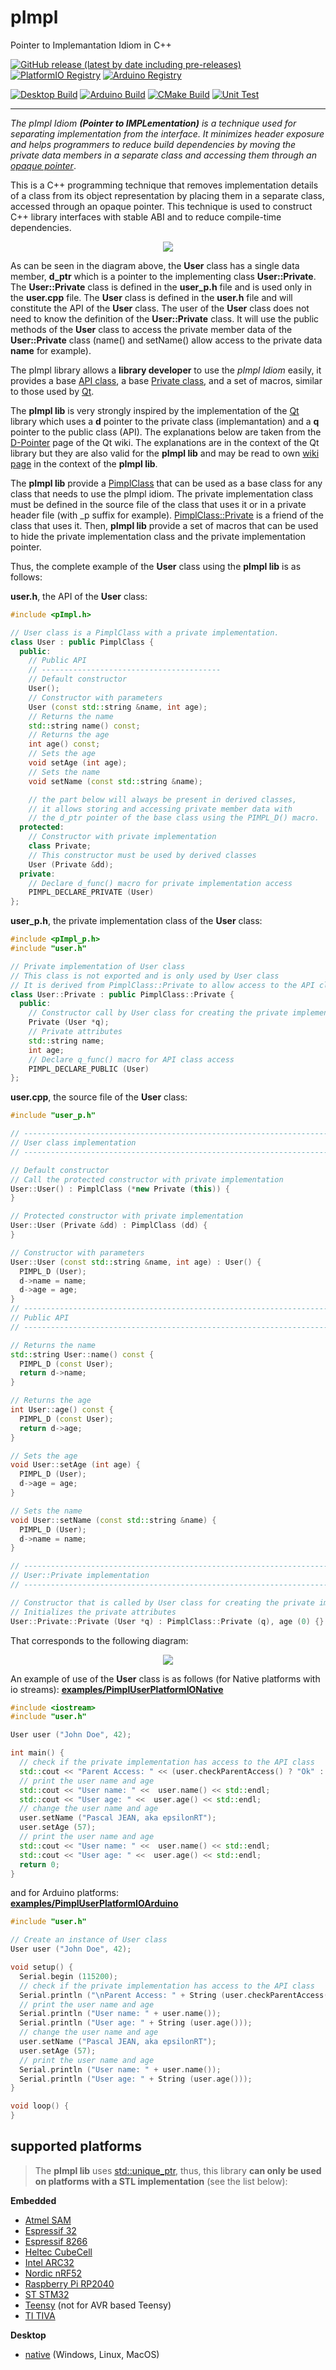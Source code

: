 # pImpl
Pointer to Implemantation Idiom in C++

[![GitHub release (latest by date including pre-releases)](https://img.shields.io/github/v/release/epsilonrt/pImpl?include_prereleases)](https://github.com/epsilonrt/pImpl/releases) 
[![PlatformIO Registry](https://badges.registry.platformio.org/packages/epsilonrt/library/pImpl.svg)](https://registry.platformio.org/libraries/epsilonrt/pImpl) 
[![Arduino Registry](https://www.ardu-badge.com/badge/pImpl.svg)](https://www.arduinolibraries.info/libraries/p-impl) 

[![Desktop Build](https://github.com/epsilonrt/pImpl/actions/workflows/build_desktop.yml/badge.svg)](https://github.com/epsilonrt/pImpl/actions/workflows/build_desktop.yml)
[![Arduino Build](https://github.com/epsilonrt/pImpl/actions/workflows/build_arduino.yml/badge.svg)](https://github.com/epsilonrt/pImpl/actions/workflows/build_arduino.yml)
[![CMake Build](https://github.com/epsilonrt/pImpl/actions/workflows/build_cmake.yml/badge.svg)](https://github.com/epsilonrt/pImpl/actions/workflows/build_cmake.yml)
[![Unit Test](https://github.com/epsilonrt/pImpl/actions/workflows/unit_test.yml/badge.svg)](https://github.com/epsilonrt/pImpl/actions/workflows/unit_test.yml)


---

_The pImpl Idiom **(Pointer to IMPLementation)** is a technique used for separating implementation from the interface. It minimizes header exposure and helps programmers to reduce build dependencies by moving the private data members in a separate class and accessing them through an [opaque pointer](https://www.geeksforgeeks.org/opaque-pointer/)_.

This is a C++ programming technique that removes implementation details of a class from its object representation by    placing them in a separate class, accessed through an opaque pointer. This technique is used to construct C++ library interfaces with stable ABI and to reduce compile-time dependencies.

<p align="center">
  <img src="https://raw.githubusercontent.com/epsilonrt/pImpl/main/extras/images/pImpl.svg" />
</p>

As can be seen in the diagram above, the **User** class has a single data member, **d_ptr** which is a pointer to the implementing class **User::Private**. The **User::Private** class is defined in the **user_p.h** file and is used only in the **user.cpp** file. The **User** class is defined in the **user.h** file and will constitute the API of the **User** class. The user of the **User** class does not need to know the definition of the **User::Private** class. It will use the public methods of the **User** class to access the private member data of the **User::Private** class (name() and setName() allow access to the private data **name** for example).

The pImpl library allows a **library developer** to use the _pImpl Idiom_ easily, it provides a base [API class](https://epsilonrt.github.io/pImpl/class_pImpl_class.html), a base [Private class](https://epsilonrt.github.io/pImpl/struct_pImpl_class_1_1_private.html), and a set of macros, similar to those used by [Qt](https://wiki.qt.io/D-Pointer).

The **pImpl lib** is very strongly inspired by the implementation of the [Qt](https://www.qt.io/) library which uses a **d** pointer to the private class (implemantation) and a **q** pointer to the public class (API). The explanations below are taken from the [D-Pointer](https://wiki.qt.io/D-Pointer) page of the Qt wiki. The explanations are in the context of the Qt library but they are also valid for the **pImpl lib** and may be read to own [wiki page](https://github.com/epsilonrt/pImpl/wiki/The-d%E2%80%90pointer) in the context of the **pImpl lib**.

The **pImpl lib** provide a [PimplClass](https://epsilonrt.github.io/pImpl/class_pImpl_class.html) that can be used as a base class for any class that needs to use the pImpl idiom. The private implementation class must be defined in the source file of the class that uses it or in a private header file (with _p suffix for example). [PimplClass::Private](https://epsilonrt.github.io/pImpl/struct_pImpl_class_1_1_private.html) is a friend of the class that uses it. Then, **pImpl lib** provide a set of macros that can be used to hide the private implementation class and the private implementation pointer.

Thus, the complete example of the **User** class using the **pImpl lib** is as follows:

**user.h**, the API of the **User** class:
```cpp
#include <pImpl.h>

// User class is a PimplClass with a private implementation.
class User : public PimplClass {
  public:
    // Public API
    // ----------------------------------------
    // Default constructor
    User();
    // Constructor with parameters
    User (const std::string &name, int age);
    // Returns the name
    std::string name() const;
    // Returns the age
    int age() const;
    // Sets the age
    void setAge (int age);
    // Sets the name
    void setName (const std::string &name);

    // the part below will always be present in derived classes, 
    // it allows storing and accessing private member data with 
    // the d_ptr pointer of the base class using the PIMPL_D() macro.
  protected:
    // Constructor with private implementation
    class Private;
    // This constructor must be used by derived classes
    User (Private &dd);
  private:
    // Declare d_func() macro for private implementation access
    PIMPL_DECLARE_PRIVATE (User)
};
```

**user_p.h**, the private implementation class of the **User** class:
```cpp
#include <pImpl_p.h>
#include "user.h"

// Private implementation of User class
// This class is not exported and is only used by User class
// It is derived from PimplClass::Private to allow access to the API class with PIMPL_Q() macro
class User::Private : public PimplClass::Private {
  public:
    // Constructor call by User class for creating the private implementation
    Private (User *q);
    // Private attributes
    std::string name;
    int age;
    // Declare q_func() macro for API class access
    PIMPL_DECLARE_PUBLIC (User)
};
```

**user.cpp**, the source file of the **User** class:
```cpp
#include "user_p.h"

// ----------------------------------------------------------------------------
// User class implementation
// ----------------------------------------------------------------------------

// Default constructor
// Call the protected constructor with private implementation
User::User() : PimplClass (*new Private (this)) {
}

// Protected constructor with private implementation
User::User (Private &dd) : PimplClass (dd) {
}

// Constructor with parameters
User::User (const std::string &name, int age) : User() {
  PIMPL_D (User);
  d->name = name;
  d->age = age;
}
// ----------------------------------------------------------------------------
// Public API
// ----------------------------------------------------------------------------

// Returns the name
std::string User::name() const {
  PIMPL_D (const User);
  return d->name;
}

// Returns the age
int User::age() const {
  PIMPL_D (const User);
  return d->age;
}

// Sets the age
void User::setAge (int age) {
  PIMPL_D (User);
  d->age = age;
}

// Sets the name
void User::setName (const std::string &name) {
  PIMPL_D (User);
  d->name = name;
}

// ----------------------------------------------------------------------------
// User::Private implementation
// ----------------------------------------------------------------------------

// Constructor that is called by User class for creating the private implementation
// Initializes the private attributes
User::Private::Private (User *q) : PimplClass::Private (q), age (0) {}
```

That corresponds to the following diagram:

<p align="center">
  <img src="https://raw.githubusercontent.com/epsilonrt/pImpl/main/extras/images/pImpl_real.svg" />
</p>

An example of use of the **User** class is as follows (for Native platforms with io streams):
**[examples/PimplUserPlatformIONative](https://github.com/epsilonrt/pImpl/tree/main/examples/PimplUserPlatformIONative)**
```cpp
#include <iostream>
#include "user.h"

User user ("John Doe", 42);

int main() {
  // check if the private implementation has access to the API class
  std::cout << "Parent Access: " << (user.checkParentAccess() ? "Ok" : "Failed!") << std::endl;
  // print the user name and age
  std::cout << "User name: " <<  user.name() << std::endl;
  std::cout << "User age: " <<  user.age() << std::endl;
  // change the user name and age
  user.setName ("Pascal JEAN, aka epsilonRT");
  user.setAge (57);
  // print the user name and age
  std::cout << "User name: " <<  user.name() << std::endl;
  std::cout << "User age: " <<  user.age() << std::endl;
  return 0;
}
```

and for Arduino platforms:  
**[examples/PimplUserPlatformIOArduino](https://github.com/epsilonrt/pImpl/tree/main/examples/PimplUserPlatformIOArduino)**

```cpp
#include "user.h"

// Create an instance of User class
User user ("John Doe", 42);

void setup() {
  Serial.begin (115200);
  // check if the private implementation has access to the API class
  Serial.println ("\nParent Access: " + String (user.checkParentAccess() ? "Ok" : "Failed!"));
  // print the user name and age
  Serial.println ("User name: " + user.name());
  Serial.println ("User age: " + String (user.age()));
  // change the user name and age
  user.setName ("Pascal JEAN, aka epsilonRT");
  user.setAge (57);
  // print the user name and age
  Serial.println ("User name: " + user.name());
  Serial.println ("User age: " + String (user.age()));
}

void loop() {
}
```

## supported platforms

> The **pImpl lib** uses [std::unique_ptr](https://en.cppreference.com/w/cpp/memory/unique_ptr), thus, this library **can only be used on platforms with a STL implementation** (see the list below):

**Embedded**  
* [Atmel SAM](https://docs.platformio.org/en/stable/platforms/atmelsam.html#platform-atmelsam)  
* [Espressif 32](https://docs.platformio.org/en/stable/platforms/espressif32.html#platform-espressif32)  
* [Espressif 8266](https://docs.platformio.org/en/stable/platforms/espressif8266.html#platform-espressif8266)  
* [Heltec CubeCell](https://docs.platformio.org/en/stable/platforms/heltec-cubecell.html#platform-heltec-cubecell)  
* [Intel ARC32](https://docs.platformio.org/en/stable/platforms/intel_arc32.html#platform-intel-arc32)  
* [Nordic nRF52](https://docs.platformio.org/en/stable/platforms/nordicnrf52.html#platform-nordicnrf52)  
* [Raspberry Pi RP2040](https://docs.platformio.org/en/stable/platforms/raspberrypi.html#platform-raspberrypi)  
* [ST STM32](https://docs.platformio.org/en/stable/platforms/ststm32.html#platform-ststm32)  
* [Teensy](https://docs.platformio.org/en/stable/platforms/teensy.html#platform-teensy)  (not for AVR based Teensy)
* [TI TIVA](https://docs.platformio.org/en/stable/platforms/titiva.html#platform-titiva)

**Desktop**  
* [native](https://docs.platformio.org/en/stable/platforms/native.html)  (Windows, Linux, MacOS)  

